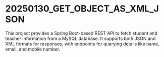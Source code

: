 # 20250130_GET_OBJECT_AS_XML_JSON
This project provides a Spring Boot-based REST API to fetch student and teacher information from a MySQL database. It supports both JSON and XML formats for responses, with endpoints for querying details like name, email, and mobile number.
